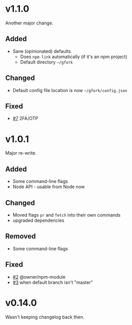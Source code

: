 
# v1.1.0

Another major change.

## Added

* Sane (opinionated) defaults
  * Does `npm link` automatically (if it's an npm project)
  * Default directory `~/gfork`

## Changed

* Default config file location is now `~/gfork/config.json`

## Fixed

* [#7](../../issues/7) 2FA/OTP

# v1.0.1

Major re-write.

## Added
* Some command-line flags
* Node API - usable from Node now

## Changed
* Moved flags `pr` and `fetch` into their own commands
* upgraded dependencies


## Removed
* Some command-line flags

## Fixed

* [#2](../../issues/2) @owner/npm-module
* [#3](../../issues/3) when default branch isn't "master"


# v0.14.0

Wasn't keeping changelog back then.
